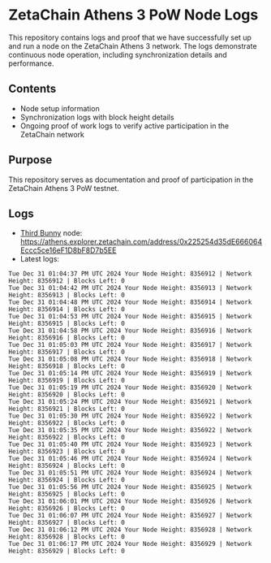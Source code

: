 # ZetaChain Athens 3 PoW Node Logs
This repository contains logs and proof that we have successfully set up and run a node on the ZetaChain Athens 3 network. The logs demonstrate continuous node operation, including synchronization details and performance.

## Contents
- Node setup information
- Synchronization logs with block height details
- Ongoing proof of work logs to verify active participation in the ZetaChain network

## Purpose
This repository serves as documentation and proof of participation in the ZetaChain Athens 3 PoW testnet.

## Logs

- [Third Bunny](https://thirdbunny.xyz/) node: https://athens.explorer.zetachain.com/address/0x225254d35dE666064Eccc5ce16eF1D8bF8D7b5EE
- Latest logs:
```
Tue Dec 31 01:04:37 PM UTC 2024 Your Node Height: 8356912 | Network Height: 8356912 | Blocks Left: 0
Tue Dec 31 01:04:42 PM UTC 2024 Your Node Height: 8356913 | Network Height: 8356913 | Blocks Left: 0
Tue Dec 31 01:04:48 PM UTC 2024 Your Node Height: 8356914 | Network Height: 8356914 | Blocks Left: 0
Tue Dec 31 01:04:53 PM UTC 2024 Your Node Height: 8356915 | Network Height: 8356915 | Blocks Left: 0
Tue Dec 31 01:04:58 PM UTC 2024 Your Node Height: 8356916 | Network Height: 8356916 | Blocks Left: 0
Tue Dec 31 01:05:03 PM UTC 2024 Your Node Height: 8356917 | Network Height: 8356917 | Blocks Left: 0
Tue Dec 31 01:05:08 PM UTC 2024 Your Node Height: 8356918 | Network Height: 8356918 | Blocks Left: 0
Tue Dec 31 01:05:14 PM UTC 2024 Your Node Height: 8356919 | Network Height: 8356919 | Blocks Left: 0
Tue Dec 31 01:05:19 PM UTC 2024 Your Node Height: 8356920 | Network Height: 8356920 | Blocks Left: 0
Tue Dec 31 01:05:24 PM UTC 2024 Your Node Height: 8356921 | Network Height: 8356921 | Blocks Left: 0
Tue Dec 31 01:05:30 PM UTC 2024 Your Node Height: 8356922 | Network Height: 8356922 | Blocks Left: 0
Tue Dec 31 01:05:35 PM UTC 2024 Your Node Height: 8356922 | Network Height: 8356922 | Blocks Left: 0
Tue Dec 31 01:05:40 PM UTC 2024 Your Node Height: 8356923 | Network Height: 8356923 | Blocks Left: 0
Tue Dec 31 01:05:46 PM UTC 2024 Your Node Height: 8356924 | Network Height: 8356924 | Blocks Left: 0
Tue Dec 31 01:05:51 PM UTC 2024 Your Node Height: 8356924 | Network Height: 8356924 | Blocks Left: 0
Tue Dec 31 01:05:56 PM UTC 2024 Your Node Height: 8356925 | Network Height: 8356925 | Blocks Left: 0
Tue Dec 31 01:06:01 PM UTC 2024 Your Node Height: 8356926 | Network Height: 8356926 | Blocks Left: 0
Tue Dec 31 01:06:07 PM UTC 2024 Your Node Height: 8356927 | Network Height: 8356927 | Blocks Left: 0
Tue Dec 31 01:06:12 PM UTC 2024 Your Node Height: 8356928 | Network Height: 8356928 | Blocks Left: 0
Tue Dec 31 01:06:17 PM UTC 2024 Your Node Height: 8356929 | Network Height: 8356929 | Blocks Left: 0
```
